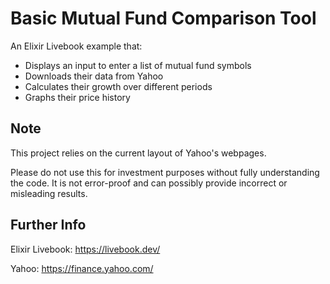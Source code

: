 # Basic Mutual Fund Comparison Tool

An Elixir Livebook example that:

- Displays an input to enter a list of mutual fund symbols
- Downloads their data from Yahoo
- Calculates their growth over different periods
- Graphs their price history

## Note

This project relies on the current layout of Yahoo's webpages.

Please do not use this for investment purposes without fully understanding the code. It is not error-proof and can possibly provide incorrect or misleading results.

## Further Info

Elixir Livebook: https://livebook.dev/

Yahoo: https://finance.yahoo.com/
